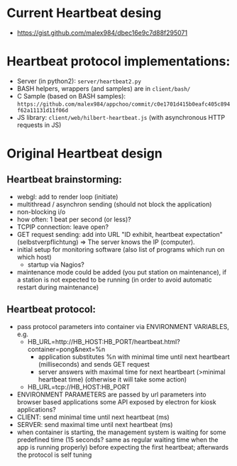 # Current Heartbeat desing
 * https://gist.github.com/malex984/dbec16e9c7d88f295071

# Heartbeat protocol implementations:
 * Server (in python2): `server/heartbeat2.py`
 * BASH helpers, wrappers (and samples) are in `client/bash/`
 * C Sample (based on BASH samples): `https://github.com/malex984/appchoo/commit/c0e1701d415b0eafc405c894f62a11131d11f06d` 
 * JS library: `client/web/hilbert-heartbeat.js` (with asynchronous HTTP requests in JS)



# Original Heartbeat design

## Heartbeat brainstorming:
 * webgl: add to render loop (initiate)
 * multithread / asynchron sending (should not block the application)
 * non-blocking i/o
 * how often: 1 beat per second (or less)?
 * TCPIP connection: leave open?
 * GET request sending: add into URL "ID exhibit, heartbeat expectation" (selbstverpflichtung) => The server knows the IP (computer).
 * initial setup for monitoring software (also list of programs which run on which host)
   * startup via Nagios?
 * maintenance mode could be added (you put station on maintenance), if a station is not expected to be running (in order to avoid automatic restart during maintenance)

## Heartbeat protocol:
 * pass protocol parameters into container via ENVIRONMENT VARIABLES, e.g.
   * HB_URL=http://HB_HOST:HB_PORT/heartbeat.html?container=pong&next=%n
     * application substitutes %n with minimal time until next heartbeart	(milliseconds) and sends GET request
     * server answers with maximal time for next heartbeart (>minimal heartbeat time) (otherwise it will take some action)
   * HB_URL=tcp://HB_HOST:HB_PORT
 * ENVIRONMENT PARAMETERS are passed by url parameters into browser based applications some API exposed by electron for kiosk applications?
 * CLIENT: send minimal time until next heartbeat (ms)
 * SERVER: send maximal time until next heartbeat (ms)
 * when container is starting, the management system is waiting for some predefined time (15 seconds? same as regular waiting time when the app is running properly) before expecting the first heartbeat; afterwards the protocol is self tuning

